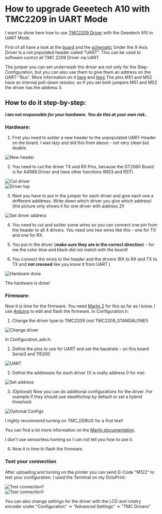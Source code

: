 # How to upgrade Geeetech A10 with TMC2209 in UART Mode
I want to show here how to use [TMC2209 Driver](https://www.trinamic.com/fileadmin/assets/Products/ICs_Documents/TMC2209_Datasheet_V103.pdf) with the Geeetech A10 in UART Mode.

First of all have a look at the [board](http://geeetech.com/forum/download/file.php?id=4635) and the [schematic](https://github.com/Geeetech3D/Diagram/blob/master/GT2560_V3.0_SCH.pdf)
Under the X-Axis Driver is a not populated header called "UART". This can be used to software control all TMC 2209 Driver via UART.

The jumper you can set underneath the driver are not only for the Step-Configuration, but you can also use them to give them an address on the UART-"Bus". More information on it [here](https://wiki.fysetc.com/Silent2209/) and [here](https://learn.watterott.com/silentstepstick/pinconfig/tmc2209/)
The pins MS1 and MS2 have an internal pull-down resistor, so if you set both jumpers MS1 and MS2 the driver has the address 3.

## How to do it step-by-step:

 **_I am not responsible for your hardware. You do this at your own risk.._**

### Hardware:
1. First you need to solder a new header to the unpopulated UART-Header on the board. I was lazy and did this from above - not very clean but doable.  

![New header](./img/solder.jpg)

2. You need to cut the driver TX and RX Pins, because the GT2560 Board is for A4988 Driver and have other functions (MS3 and RST)  

![Cut driver](./img/cut.jpg)  
![Driver top](./img/driver_top.jpg)  

3. Next you have to put in the jumper for each driver and give each one a drifferent adddress. Write down which driver you give which address! (the picture only shows it for one driver with address 2!)  

![Set driver address](./img/address.jpg)  

4. You need to cut and solder some wires so you can connect one pin from the header to all 4 drivers. You need one two wires like this - one for TX and one for RX.

5. You put in the driver (**make sure they are in the correct direction**) - for me the color blue and black did not match with the board!

6. You connect the wires to the header and the drivers (RX to RX and TX to TX and **not crossed** like you know it from UART )

![Hardware done](./img/done.jpg)

The hardware is done!

### Firmware:

Now it is time for the firmware. You need [Marlin 2](https://marlinfw.org/meta/download/) for this as far as I know.
I use [Arduino](https://www.arduino.cc/en/Main.Software) to edit and flash the firmware.
In Configuration.h:
1. Change the driver type to TMC2209 (not TMC2209_STANDALONE!)  

![Change driver](./img/driver.JPG)  

In Configuration_adv.h:
1. Define the pins to use for UART and set the baudrate - on this board Serial3 and 115200   

![UART](./img/uart.JPG)  

2. Define the addresses for each driver (X is really address 0 for me)  

![Set address](./img/add.JPG)  

3. (Optional) Now you can do additional configurations for the driver. For example if they should use stealthchop by default or set a hybrid threshold.  

![Optional Configs](./img/stealth.JPG)  

I highly recommend turning on TMC_DEBUG for a first test!

You can find a lot more information on the [Marlin documentation](https://marlinfw.org/docs/hardware/tmc_drivers.html).

I don't use sensorless homing so I can not tell you how to use it.

4. Now it is time to flash the firmware.

### Test your connection

After uploading and turning on the printer you can send G-Code "M122" to test your configuration.
I used the Terminal on my OctoPrint:  

![Test connection1](./img/conn.JPG)  
![Test connection1](./img/conn2.JPG)  

You can also change settings for the driver with the LCD and rotatry encoder under "Configuration" -> "Advanced Settings" -> "TMC Drivers"